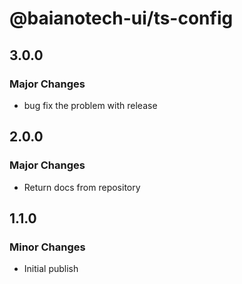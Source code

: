 # @baianotech-ui/ts-config

## 3.0.0

### Major Changes

- bug fix the problem with release

## 2.0.0

### Major Changes

- Return docs from repository

## 1.1.0

### Minor Changes

- Initial publish
